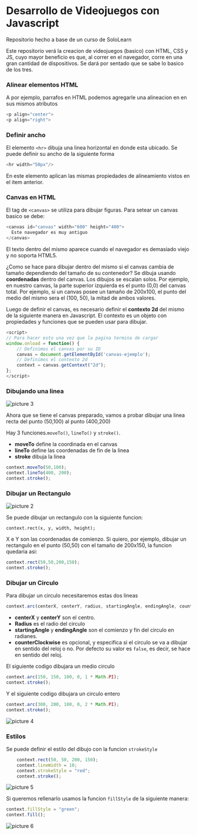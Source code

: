 # Desarrollo de Videojuegos con Javascript
Repositorio hecho a base de un curso de SoloLearn

Este repositorio verá la creacion de videojuegos (basico) con HTML, CSS y JS, cuyo mayor beneficio es que, al correr en el navegador, corre en una gran cantidad de dispositivos. Se dará por sentado que se sabe lo basico de los tres. 

### Alinear elementos HTML
A por ejemplo, parrafos en HTML podemos agregarle una alineacion en en sus mismos atributos

```javascript
<p align="center">
<p align="right">
```

### Definir ancho 
El elemento `<hr>` dibuja una linea horizontal en donde esta ubicado. Se puede definir su ancho de la siguiente forma

```javascript
<hr width="50px"/>
```

En este elemento aplican las mismas propiedades de alineamiento vistos en el item anterior. 

### Canvas en HTML
El tag de `<canvas>` se utiliza para dibujar figuras. Para setear un canvas basico se debe:

```javascript
<canvas id="canvas" width="600" height="400">
  Este navegador es muy antiguo
</canvas>
```

El texto dentro del mismo aparece cuando el navegador es demasiado viejo y no soporta HTML5. 

¿Como se hace para dibujar dentro del mismo si el canvas cambia de tamaño dependiendo del tamaño de su contenedor? Se dibuja usando **coordenadas** dentro del canvas. Los dibujos se escalan solos. Por ejemplo, en nuestro canvas, la parte superior izquierda es el punto (0,0) del canvas total. Por ejemplo, si un canvas posee un tamaño de 200x100, el punto del medio del mismo sera el (100, 50), la mitad de ambos valores.

Luego de definir el canvas, es necesario definir el **contexto 2d** del mismo de la siguiente manera en Javascript. El contexto es un objeto con propiedades y funciones que se pueden usar para dibujar. 

```javascript
<script>
// Para hacer esto una vez que la pagina termina de cargar
window.onload = function() {
    // Definimos el canvas por su ID
    canvas = document.getElementById('canvas-ejemplo');
    // Definimos el contexto 2d
    context = canvas.getContext("2d");
};
</script>
```

### Dibujando una linea

![picture 3](images/aec7afa8a34166886d66f3c638c566c718a2d4f36014b42c728b3030d5a1a748.png)  

Ahora que se tiene el canvas preparado, vamos a probar dibujar una linea recta del punto (50,100) al punto (400,200)

Hay 3 funciones.`moveTo()`, `lineTo()` y `stroke()`. 

* **moveTo** define la coordinada en el canvas
* **lineTo** define las coordenadas de fin de la linea
* **stroke** dibuja la linea

```javascript
context.moveTo(50,100);
context.lineTo(400, 200);
context.stroke();
```

### Dibujar un Rectangulo

![picture 2](images/6a55d960db25134c5309a45b3fc66bdde400ce80fcea579eef659162e0c7e1f3.png)  

Se puede dibujar un rectangulo con la siguiente funcion:

`context.rect(x, y, width, height);`

X e Y son las coordenadas de comienzo. Si quiero, por ejemplo, dibujar un rectangulo en el punto (50,50) con el tamaño de 200x150, la funcion quedaria asi:

```javascript
context.rect(50,50,200,150);
context.stroke();
```

### Dibujar un Circulo

Para dibujar un circulo necesitaremos estas dos lineas

```javascript
context.arc(centerX, centerY, radius, startingAngle, endingAngle, counterclockwise);  
```

* **centerX** y **centerY** son el centro.
* **Radius** es el radio del circulo
* **startingAngle** y **endingAngle** son el comienzo y fin del circulo en radianes.
* **counterClockwise** es opcional, y especifica si el circulo se va a dibujar en sentido del reloj o no. Por defecto su valor es `false`, es decir, se hace en sentido del reloj.

El siguiente codigo dibujara un medio circulo

```javascript
context.arc(150, 150, 100, 0, 1 * Math.PI);
context.stroke();
```

Y el siguiente codigo dibujara un circulo entero

```javascript
context.arc(300, 200, 100, 0, 2 * Math.PI);
context.stroke();  
```

![picture 4](images/ffb5f4f2abac73c6fa9ce7556c74c7506250ef04a1ab4333cd738e48c5c71870.png)  

### Estilos

Se puede definir el estilo del dibujo con la funcion `strokeStyle`

```javascript
    context.rect(50, 50, 200, 150);
    context.lineWidth = 10;
    context.strokeStyle = "red";
    context.stroke();
```

![picture 5](images/038dbee486e5af4f0e2116bf0e578f62f5d5da9762bc0660acad1c334c872878.png)  


Si queremos rellenarlo usamos la funcion `fillStyle` de la siguiente manera:

```javascript
context.fillStyle = "green";
context.fill();
```

![picture 6](images/79599582fd539b99ef6461a116d941c26ffe6fe4945486d0367fe7d9a17d4f1b.png)  

